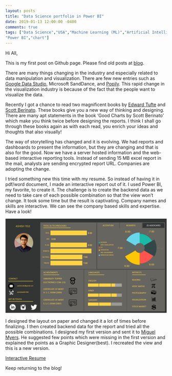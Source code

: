 ```yaml
---
layout: posts
title: "Data Science portfolio in Power BI"
date: 2019-01-13 12:00:00 -0400
comments: true
tags: ["Data Science","USA","Machine Learning (ML)","Artificial Intelligence (AI)","Data Mining","Data Engineering","Pyhton","R","SAS","NY","Helper Function","Rockstar R","America", "Regression", "Models","Forecasting", "time series",
"Power BI","chart"]
---
```


Hi All,

This is my first post on Github page. Please find old posts at [blog](https://ashishtele1992.wordpress.com/).

There are many things changing in the industry and especially related to data manipulation and visualization. There are few new entries  such as [Google Data Studio](https://marketingplatform.google.com/about/data-studio/), Microsoft SandDance, and [Popily](http://developers.popily.com/). This rapid change in the visualization industry is because of the fact that the people want to visualize the data.

Recently I got a chance to read two magnificent books by [Edward Tufte](https://www.edwardtufte.com/tufte/) and [Scott Berinato](https://hbr.org/product/good-charts-the-hbr-guide-to-making-smarter-more-persuasive-data-visualizations/15005-PBK-ENG). These books give you a new way of thinking and designing. There are many apt statements in the book ‘Good Charts by Scott Berinato’ which make you think twice before designing the reports. I think I shall go through these books again as with each read, you enrich your ideas and thoughts that also visually!

The way of storytelling has changed and it is evolving. We had reports and dashboards to present the information, but they are changing and that is also for the good. Now we have a server hosted information and the web-based interactive reporting tools. Instead of sending 15 MB excel report in the mail, analysts are sending encrypted report URL. Companies are adopting the change.

I tried something new this time with my resume. So instead of having it in pdf/word document, I made an interactive report out of it. I used Power BI, my favorite, to create it. The challenge is to create the backend data as we need to take care of each possible combination so that the view won’t change. It took some time but the result is captivating. Company names and skills are interactive. We can see the company based skills and expertise. Have a look!

![center](/images/resume.PNG)

I designed the layout on paper and changed it a lot of times before finalizing. I then created backend data for the report and tried all the possible combinations. I designed my first version and sent it to [Miguel Myers](https://twitter.com/myersmiguel). He suggested few points which were missing in the first version and explained the points as a Graphic Designer(best). I recreated the view and this is a new version.

[Interactive Resume](https://goo.gl/kDkCtM)

Keep returning to the blog!
